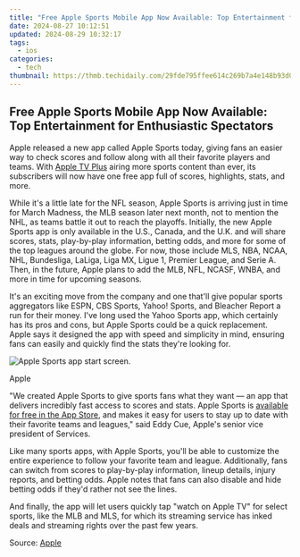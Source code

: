 ```yaml
---
title: "Free Apple Sports Mobile App Now Available: Top Entertainment for Enthusiastic Spectators"
date: 2024-08-27 10:12:51
updated: 2024-08-29 10:32:17
tags:
  - ios
categories:
  - tech
thumbnail: https://thmb.techidaily.com/29fde795ffee614c269b7a4e148b93d0201f16c6e463e2b9427b9aa8d21b5faf.jpg
---
```


## Free Apple Sports Mobile App Now Available: Top Entertainment for Enthusiastic Spectators

Apple released a new app called Apple Sports today, giving fans an easier way to check scores and follow along with all their favorite players and teams. With [Apple TV Plus](https://extra-tips.techidaily.com/exclusive-lineup-top-10-sources-for-vector-imagery/) airing more sports content than ever, its subscribers will now have one free app full of scores, highlights, stats, and more.

 While it's a little late for the NFL season, Apple Sports is arriving just in time for March Madness, the MLB season later next month, not to mention the NHL, as teams battle it out to reach the playoffs. Initially, the new Apple Sports app is only available in the U.S., Canada, and the U.K. and will share scores, stats, play-by-play information, betting odds, and more for some of the top leagues around the globe. For now, those include MLS, NBA, NCAA, NHL, Bundesliga, LaLiga, Liga MX, Ligue 1, Premier League, and Serie A. Then, in the future, Apple plans to add the MLB, NFL, NCASF, WNBA, and more in time for upcoming seasons.

 It's an exciting move from the company and one that'll give popular sports aggregators like ESPN, CBS Sports, Yahoo! Sports, and Bleacher Report a run for their money. I've long used the Yahoo Sports app, which certainly has its pros and cons, but Apple Sports could be a quick replacement. Apple says it designed the app with speed and simplicity in mind, ensuring fans can easily and quickly find the stats they're looking for.

![Apple Sports app start screen.](https://static1.howtogeekimages.com/wordpress/wp-content/uploads/2024/02/apple-sports-2.jpg) 

Apple

 "We created Apple Sports to give sports fans what they want — an app that delivers incredibly fast access to scores and stats. Apple Sports is [available for free in the App Store](https://apps.apple.com/us/app/apple-sports/id6446788829), and makes it easy for users to stay up to date with their favorite teams and leagues," said Eddy Cue, Apple's senior vice president of Services.

 Like many sports apps, with Apple Sports, you'll be able to customize the entire experience to follow your favorite team and league. Additionally, fans can switch from scores to play-by-play information, lineup details, injury reports, and betting odds. Apple notes that fans can also disable and hide betting odds if they'd rather not see the lines.

 And finally, the app will let users quickly tap "watch on Apple TV" for select sports, like the MLB and MLS, for which its streaming service has inked deals and streaming rights over the past few years.

 Source: [Apple](https://www.apple.com/newsroom/2024/02/introducing-apple-sports-a-new-app-for-sports-fans/)

<ins class="adsbygoogle"
     style="display:block"
     data-ad-format="autorelaxed"
     data-ad-client="ca-pub-7571918770474297"
     data-ad-slot="1223367746"></ins>



<ins class="adsbygoogle"
     style="display:block"
     data-ad-client="ca-pub-7571918770474297"
     data-ad-slot="8358498916"
     data-ad-format="auto"
     data-full-width-responsive="true"></ins>
